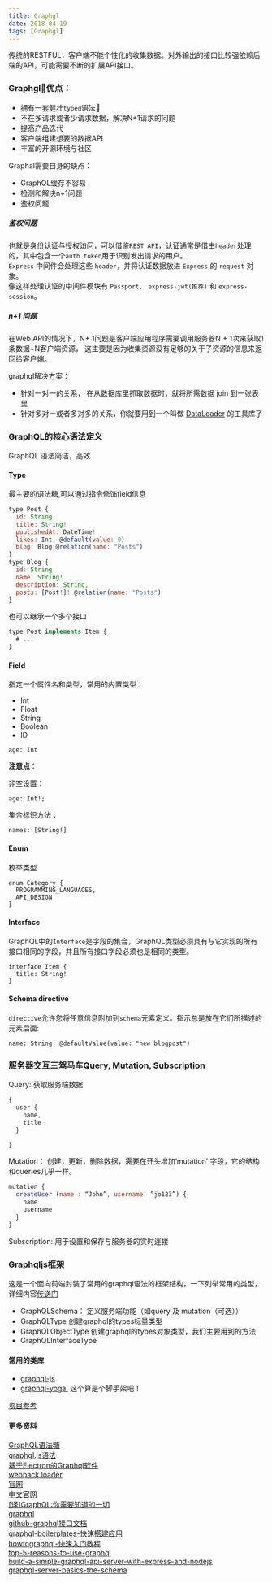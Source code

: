 ```yaml
---
title: Graphgl
date: 2018-04-19
tags: [Graphgl]
---
```


传统的RESTFUL，客户端不能个性化的收集数据。对外输出的接口比较强依赖后端的API，可能需要不断的扩展API接口。

### Graphgl优点：

+ 拥有一套健壮`typed`语法
+ 不在多请求或者少请求数据，解决N+1请求的问题
+ 提高产品迭代
+ 客户端组建想要的数据API
+ 丰富的开源环境与社区

<!-- more -->

Graphal需要自身的缺点：

+ GraphQL缓存不容易
+ 检测和解决n+1问题
+ 鉴权问题

##### 鉴权问题

也就是身份认证与授权访问，可以借鉴`REST API`，认证通常是借由` header `处理的，其中包含一个` auth token `用于识别发出请求的用户。  
`Express` 中间件会处理这些 `header`，并将认证数据放进 `Express` 的 `request` 对象。   
像这样处理认证的中间件模块有 `Passport`、 `express-jwt(推荐)` 和 `express-session`。

##### n+1 问题 

在Web API的情况下，N+ 1问题是客户端应用程序需要调用服务器N + 1次来获取1条数据+N客户端资源，
这主要是因为收集资源没有足够的关于子资源的信息来返回给客户端。

graphql解决方案：

+ 针对一对一的关系， 在从数据库里抓取数据时，就将所需数据 join 到一张表里
+ 针对多对一或者多对多的关系，你就要用到一个叫做 [DataLoader](https://github.com/facebook/dataloader) 的工具库了

### GraphQL的核心语法定义

GraphQL 语法简洁，高效

#### Type

最主要的语法糖,可以通过指令修饰field信息

```js
type Post {
  id: String!
  title: String!
  publishedAt: DateTime!
  likes: Int! @default(value: 0)
  blog: Blog @relation(name: "Posts")
}
type Blog {
  id: String!
  name: String!
  description: String,
  posts: [Post!]! @relation(name: "Posts")
}
```

也可以继承一个多个接口

```js
type Post implements Item {
  # ...
}
```

#### Field

指定一个属性名和类型，常用的内置类型：

+ Int
+ Float
+ String
+ Boolean
+ ID

```
age: Int
```

**注意点**：

非空设置：
```
age: Int!;
```

集合标识方法：

```
names: [String!]
```

#### Enum

枚举类型
```
enum Category {
  PROGRAMMING_LANGUAGES,
  API_DESIGN
}
```

#### Interface

GraphQL中的`Interface`是字段的集合，GraphQL类型必须具有与它实现的所有接口相同的字段，并且所有接口字段必须也是相同的类型。

```
interface Item {
  title: String!
}
```

#### Schema directive

`directive`允许您将任意信息附加到`schema`元素定义。指示总是放在它们所描述的元素后面:

```
name: String! @defaultValue(value: "new blogpost")
```


###  服务器交互三驾马车Query, Mutation, Subscription

Query: 获取服务端数据 

```js
{
  user {
    name,
    title
  }

}
```

Mutation： 创建，更新，删除数据，需要在开头增加‘mutation’ 字段，它的结构和queries几乎一样。

```js
mutation {
  createUser (name : “John”, username: ”jo123”) {
    name
    username
  }
}
```

Subscription: 用于设置和保存与服务器的实时连接


### Graphqljs框架

这是一个面向前端封装了常用的graphql语法的框架结构，一下列举常用的类型，详细内容[传送门](http://graphql.cn/graphql-js/)

+ GraphQLSchema： 定义服务端功能（如query 及 mutation（可选））
+ GraphQLType 创建graphql的types标量类型
+ GraphQLObjectType  创建graphql的types对象类型，我们主要用到的方法
+ GraphQLInterfaceType


#### 常用的类库

+ [graphql-js](https://github.com/graphql/graphql-js)
+ [graphql-yoga:](https://github.com/graphcool/graphql-yoga) 这个算是个脚手架吧！

[项目参考](https://github.com/dukegod/node-graphql)

#### 更多资料

[GraphQL语法糖](https://blog.graph.cool/graphql-sdl-schema-definition-language-6755bcb9ce51)  
[ graphgl.js语法 ](http://taobaofed.org/blog/2016/03/10/graphql-in-depth/)    
[基于Electron的Graphql软件](https://github.com/skevy/graphiql-app)   
[webpack loader](https://github.com/Houfeng/gq-loader)    
[官网](http://graphql.org/)   
[中文官网](http://graphql.cn/)   
[[译]GraphQL:你需要知道的一切](https://zhuanlan.zhihu.com/p/35745644?utm_medium=social&utm_member=Mjg2ZTg1NjMwMGIxOTZkNTVhYTU5ZGVhMTI1MjcyMWQ=&utm_source=ZHShareTargetIDMore)   
[graphql](http://facebook.github.io/graphql/October2016/)     
[github-graphql接口文档](https://developer.github.com/v4/)    
[graphql-boilerplates-快速搭建应用](https://github.com/graphql-boilerplates)     
[howtographql-快速入门教程](https://www.howtographql.com/)     
[top-5-reasons-to-use-graphql](https://blog.graph.cool/top-5-reasons-to-use-graphql-b60cfa683511)     
[build-a-simple-graphql-api-server-with-express-and-nodejs](https://scotch.io/@codediger/build-a-simple-graphql-api-server-with-express-and-nodejs)   
[graphql-server-basics-the-schema](https://blog.graph.cool/graphql-server-basics-the-schema-ac5e2950214e)   
